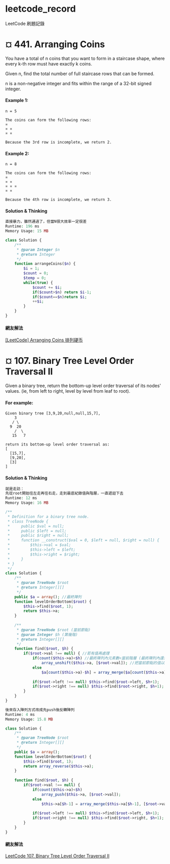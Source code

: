# leetcode_record
LeetCode 刷題記錄  

# ¤ 441. Arranging Coins
You have a total of n coins that you want to form in a staircase shape, where every k-th row must have exactly k coins.

Given n, find the total number of full staircase rows that can be formed.

n is a non-negative integer and fits within the range of a 32-bit signed integer.

#### Example 1:
```
n = 5

The coins can form the following rows:
¤
¤ ¤
¤ ¤

Because the 3rd row is incomplete, we return 2.
```
#### Example 2:
```
n = 8

The coins can form the following rows:
¤
¤ ¤
¤ ¤ ¤
¤ ¤

Because the 4th row is incomplete, we return 3.
```
#### Solution & Thinking
``` PHP
直接暴力，雖然通過了，但當N很大效率一定很差
Runtime: 196 ms
Memory Usage: 15 MB

class Solution {
    /**
     * @param Integer $n
     * @return Integer
     */
    function arrangeCoins($n) {
        $i = 1;
        $count = 0;
        $temp = 0;
        while(true) {
            $count += $i;
            if($count>$n) return $i-1;
            if($count==$n)return $i;
            ++$i;
        }
    }
}
```
#### 網友解法
[[LeetCode] Arranging Coins 排列硬币](https://www.cnblogs.com/grandyang/p/6026066.html)   


# ¤ 107. Binary Tree Level Order Traversal II
Given a binary tree, return the bottom-up level order traversal of its nodes' values. (ie, from left to right, level by level from leaf to root).

#### For example: 
```
Given binary tree [3,9,20,null,null,15,7],
    3
   / \
  9  20
    /  \
   15   7
   
return its bottom-up level order traversal as:
[
  [15,7],
  [9,20],
  [3]
]
```
#### Solution & Thinking
``` PHP
就是走訪：
先從root開始往左走再往右走，走到最底紀錄值與階層，一直遞迴下去
Runtime: 12 ms
Memory Usage: 16 MB

/**
 * Definition for a binary tree node.
 * class TreeNode {
 *     public $val = null;
 *     public $left = null;
 *     public $right = null;
 *     function __construct($val = 0, $left = null, $right = null) {
 *         $this->val = $val;
 *         $this->left = $left;
 *         $this->right = $right;
 *     }
 * }
 */
class Solution {
    /**
     * @param TreeNode $root
     * @return Integer[][]
     */
    public $a = array(); //最終陣列
    function levelOrderBottom($root) {
        $this->find($root, 1);
        return $this->a;
    }
    
    /**
     * @param TreeNode $root (當前節點)
     * @param Integer $h (第幾階)
     * @return Integer[][]
     */
    function find($root, $h) {
        if($root->val !== null) { //若有值再處理
            if(count($this->a)<$h) //最終陣列內元素數<當前階層 (最終陣列內還沒有此階層的陣列)
                array_unshift($this->a, [$root->val]); //把當前節點的值以陣列形式放入最終陣列的頭
            else
                $a[count($this->a)-$h] = array_merge($a[count($this->a)-$h], [$root->val]); //把當前節點的值以陣列形式放入最終陣列同階層位置
            
            if($root->left !== null) $this->find($root->left, $h+1);
            if($root->right !== null) $this->find($root->right, $h+1);
        }
    }
}

後來存入陣列方式改成先push後反轉陣列
Runtime: 4 ms
Memory Usage: 15.8 MB

class Solution {
    /**
     * @param TreeNode $root
     * @return Integer[][]
     */
    public $a = array();
    function levelOrderBottom($root) {
        $this->find($root, 1);
        return array_reverse($this->a);
    }
    
    function find($root, $h) {
        if($root->val !== null) {
            if(count($this->a)<$h)
                array_push($this->a, [$root->val]);
            else
                $this->a[$h-1] = array_merge($this->a[$h-1], [$root->val]);
            
            if($root->left !== null) $this->find($root->left, $h+1);
            if($root->right !== null) $this->find($root->right, $h+1);
        }
    }
}
```
#### 網友解法
[LeetCode 107. Binary Tree Level Order Traversal II](https://skyyen999.gitbooks.io/-leetcode-with-javascript/content/questions/107md.html) 
